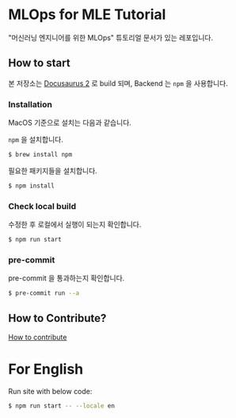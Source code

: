 # MLOps for MLE Tutorial

"머신러닝 엔지니어를 위한 MLOps" 튜토리얼 문서가 있는 레포입니다.

## How to start

본 저장소는 [Docusaurus 2](https://docusaurus.io/) 로 build 되며, Backend 는 `npm` 을 사용합니다.

### Installation

MacOS 기준으로 설치는 다음과 같습니다.

`npm` 을 설치합니다.
```bash
$ brew install npm
```

필요한 패키지들을 설치합니다.
```bash
$ npm install
```

### Check local build

수정한 후 로컬에서 실행이 되는지 확인합니다.

```bash
$ npm run start
```

### pre-commit

pre-commit 을 통과하는지 확인합니다.

```bash
$ pre-commit run --a
```

## How to Contribute?
[How to contribute](community/how-to-contribute.md)

# For English

Run site with below code:

```bash
$ npm run start -- --locale en
```
